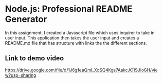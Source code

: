 # Node.js: Professional README Generator

In this assignment, I created a Javascript file which uses inquirer to take in user input. This application then takes the user input and creates a README.md file that has structure with links the the different sections. 

## Link to demo video

https://drive.google.com/file/d/1J6g1eaQmI_XoSQ4Kgs7AakcJC1SJIoGH/view?usp=sharing 

